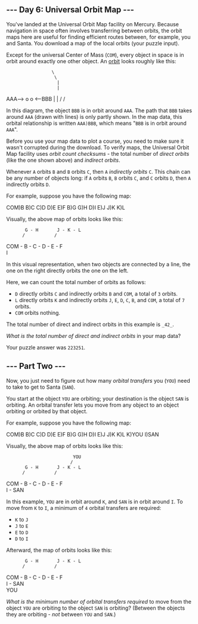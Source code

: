 \--- Day 6: Universal Orbit Map ---
-----------------------------------

You've landed at the Universal Orbit Map facility on Mercury. Because navigation in space often involves transferring between orbits, the orbit maps here are useful for finding efficient routes between, for example, you and Santa. You download a map of the local orbits (your puzzle input).

Except for the universal Center of Mass (`COM`), every object in space is in orbit around exactly one other object. An [orbit](https://en.wikipedia.org/wiki/Orbit) looks roughly like this:

                     \
                      \
                       |
                       |
   AAA--> o            o <--BBB
                       |
                       |
                      /
                     /


In this diagram, the object `BBB` is in orbit around `AAA`. The path that `BBB` takes around `AAA` (drawn with lines) is only partly shown. In the map data, this orbital relationship is written `AAA)BBB`, which means "`BBB` is in orbit around `AAA`".

Before you use your map data to plot a course, you need to make sure it wasn't corrupted during the download. To verify maps, the Universal Orbit Map facility uses _orbit count checksums_ - the total number of _direct orbits_ (like the one shown above) and _indirect orbits_.

Whenever `A` orbits `B` and `B` orbits `C`, then `A` _indirectly orbits_ `C`. This chain can be any number of objects long: if `A` orbits `B`, `B` orbits `C`, and `C` orbits `D`, then `A` indirectly orbits `D`.

For example, suppose you have the following map:

   COM)B
   B)C
   C)D
   D)E
   E)F
   B)G
   G)H
   D)I
   E)J
   J)K
   K)L


Visually, the above map of orbits looks like this:

           G - H       J - K - L
          /           /
   COM - B - C - D - E - F
                  \
                   I


In this visual representation, when two objects are connected by a line, the one on the right directly orbits the one on the left.

Here, we can count the total number of orbits as follows:

*   `D` directly orbits `C` and indirectly orbits `B` and `COM`, a total of `3` orbits.
*   `L` directly orbits `K` and indirectly orbits `J`, `E`, `D`, `C`, `B`, and `COM`, a total of `7` orbits.
*   `COM` orbits nothing.

The total number of direct and indirect orbits in this example is `_42_`.

_What is the total number of direct and indirect orbits_ in your map data?

Your puzzle answer was `223251`.

\--- Part Two ---
-----------------

Now, you just need to figure out how many _orbital transfers_ you (`YOU`) need to take to get to Santa (`SAN`).

You start at the object `YOU` are orbiting; your destination is the object `SAN` is orbiting. An orbital transfer lets you move from any object to an object orbiting or orbited by that object.

For example, suppose you have the following map:

   COM)B
   B)C
   C)D
   D)E
   E)F
   B)G
   G)H
   D)I
   E)J
   J)K
   K)L
   K)YOU
   I)SAN


Visually, the above map of orbits looks like this:

                             YOU
                            /
           G - H       J - K - L
          /           /
   COM - B - C - D - E - F
                  \
                   I - SAN


In this example, `YOU` are in orbit around `K`, and `SAN` is in orbit around `I`. To move from `K` to `I`, a minimum of `4` orbital transfers are required:

*   `K` to `J`
*   `J` to `E`
*   `E` to `D`
*   `D` to `I`

Afterward, the map of orbits looks like this:

           G - H       J - K - L
          /           /
   COM - B - C - D - E - F
                  \
                   I - SAN
                    \
                     YOU


_What is the minimum number of orbital transfers required_ to move from the object `YOU` are orbiting to the object `SAN` is orbiting? (Between the objects they are orbiting - _not_ between `YOU` and `SAN`.)
